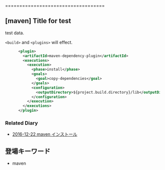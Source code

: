 ===================================


## [maven] Title for test

test data.

`<build>` and `<plugins>` will effect.

```xml
      <plugin>
        <artifactId>maven-dependency-plugin</artifactId>
        <executions>
          <execution>
            <phase>install</phase>
            <goals>
              <goal>copy-dependencies</goal>
            </goals>
            <configuration>
              <outputDirectory>${project.build.directory}/lib</outputDirectory>
            </configuration>
          </execution>
        </executions>
      </plugin>
```



### Related Diary


* [2016-12-22 maven インストール](https://igapyon.github.io/diary/2016/ig161222.html)

## 登場キーワード

* maven


